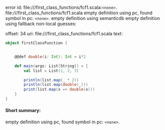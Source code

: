 error id: file://<WORKSPACE>/first_class_functions/fcf1.scala:`<none>`.
file://<WORKSPACE>/first_class_functions/fcf1.scala
empty definition using pc, found symbol in pc: `<none>`.
empty definition using semanticdb
empty definition using fallback
non-local guesses:

offset: 34
uri: file://<WORKSPACE>/first_class_functions/fcf1.scala
text:
```scala
object firstClassFunction {


    @@def double(i: Int): Int = i*2

    def main(args: List[String]) = {
        val list = List(1, 2, 3)

        println(list.map(_ * 2))
        println(list.map(double(_)))
        print(list.map(x => double(x)))
    }
}
```


#### Short summary: 

empty definition using pc, found symbol in pc: `<none>`.